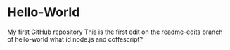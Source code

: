 # Hello-World
My first GitHub repository
This is the first edit on the readme-edits branch of hello-world
what id node.js and coffescript?

